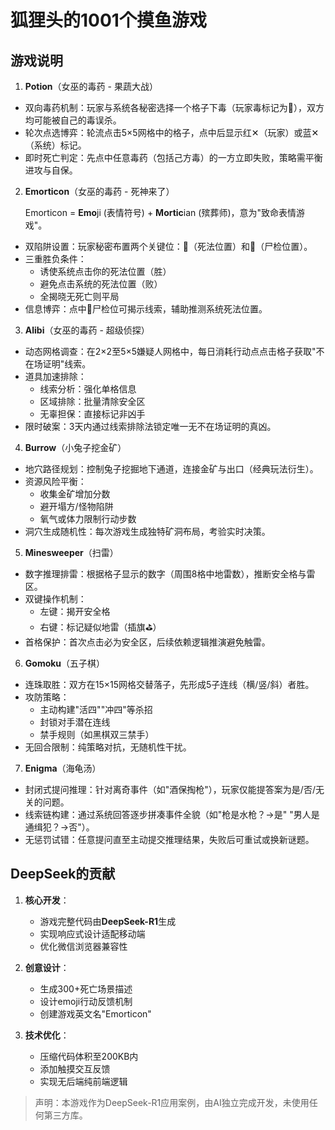 # 狐狸头的1001个摸鱼游戏

## 游戏说明

1. **Potion**（女巫的毒药 - 果蔬大战）
  * 双向毒药机制：玩家与系统各秘密选择一个格子下毒（玩家毒标记为🧪），双方均可能被自己的毒误杀。
  * 轮次点选博弈：轮流点击5×5网格中的格子，点中后显示红✕（玩家）或蓝✕（系统）标记。
  * 即时死亡判定：先点中任意毒药（包括己方毒）的一方立即失败，策略需平衡进攻与自保。

2. **Emorticon**（女巫的毒药 - 死神来了）
   
     Emorticon = **Emo**ji (表情符号) + **Mortic**ian (殡葬师)，意为"致命表情游戏"。
   
  * 双陷阱设置：玩家秘密布置两个关键位：🧪（死法位置）和📜（尸检位置）。
  * 三重胜负条件：
    - 诱使系统点击你的死法位置（胜）
    - 避免点击系统的死法位置（败）
    - 全揭晓无死亡则平局
  * 信息博弈：点中📜尸检位可揭示线索，辅助推测系统死法位置。

3. **Alibi**（女巫的毒药 - 超级侦探）
  * 动态网格调查：在2×2至5×5嫌疑人网格中，每日消耗行动点点击格子获取"不在场证明"线索。
  * 道具加速排除：
    - 线索分析：强化单格信息
    - 区域排除：批量清除安全区
    - 无辜担保：直接标记非凶手
  * 限时破案：3天内通过线索排除法锁定唯一无不在场证明的真凶。 

4. **Burrow**（小兔子挖金矿）
  * 地穴路径规划：控制兔子挖掘地下通道，连接金矿与出口（经典玩法衍生）。
  * 资源风险平衡：
    - 收集金矿增加分数
    - 避开塌方/怪物陷阱
    - 氧气或体力限制行动步数
  * 洞穴生成随机性：每次游戏生成独特矿洞布局，考验实时决策。

5. **Minesweeper**（扫雷）
  * 数字推理排雷：根据格子显示的数字（周围8格中地雷数），推断安全格与雷区。
  * 双键操作机制：
    - 左键：揭开安全格
    - 右键：标记疑似地雷（插旗⛳）
  * 首格保护：首次点击必为安全区，后续依赖逻辑推演避免触雷。

6. **Gomoku**（五子棋）
  * 连珠取胜：双方在15×15网格交替落子，先形成5子连线（横/竖/斜）者胜。
  * 攻防策略：
    - 主动构建"活四""冲四"等杀招
    - 封锁对手潜在连线
    - 禁手规则（如黑棋双三禁手）
  * 无回合限制：纯策略对抗，无随机性干扰。

7. **Enigma**（海龟汤）
  * 封闭式提问推理：针对离奇事件（如"酒保掏枪"），玩家仅能提答案为是/否/无关的问题。
  * 线索链构建：通过系统回答逐步拼凑事件全貌（如"枪是水枪？→是" "男人是通缉犯？→否"）。
  * 无惩罚试错：任意提问直至主动提交推理结果，失败后可重试或换新谜题。

## DeepSeek的贡献
1. **核心开发**：
   - 游戏完整代码由**DeepSeek-R1**生成
   - 实现响应式设计适配移动端
   - 优化微信浏览器兼容性

2. **创意设计**：
   - 生成300+死亡场景描述
   - 设计emoji行动反馈机制
   - 创建游戏英文名"Emorticon"

3. **技术优化**：
   - 压缩代码体积至200KB内
   - 添加触摸交互反馈
   - 实现无后端纯前端逻辑

> 声明：本游戏作为DeepSeek-R1应用案例，由AI独立完成开发，未使用任何第三方库。
